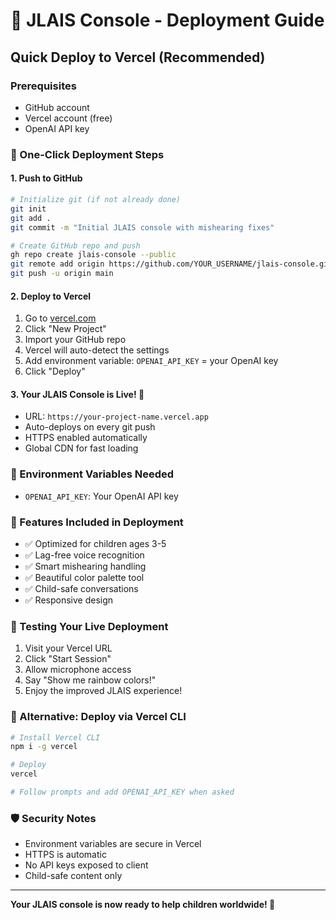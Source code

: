 # 🚀 JLAIS Console - Deployment Guide

## Quick Deploy to Vercel (Recommended)

### Prerequisites
- GitHub account
- Vercel account (free)
- OpenAI API key

### 🎯 One-Click Deployment Steps

#### 1. Push to GitHub
```bash
# Initialize git (if not already done)
git init
git add .
git commit -m "Initial JLAIS console with mishearing fixes"

# Create GitHub repo and push
gh repo create jlais-console --public
git remote add origin https://github.com/YOUR_USERNAME/jlais-console.git
git push -u origin main
```

#### 2. Deploy to Vercel
1. Go to [vercel.com](https://vercel.com)
2. Click "New Project"
3. Import your GitHub repo
4. Vercel will auto-detect the settings
5. Add environment variable: `OPENAI_API_KEY` = your OpenAI key
6. Click "Deploy"

#### 3. Your JLAIS Console is Live! 🎉
- URL: `https://your-project-name.vercel.app`
- Auto-deploys on every git push
- HTTPS enabled automatically
- Global CDN for fast loading

### 🔧 Environment Variables Needed
- `OPENAI_API_KEY`: Your OpenAI API key

### 🌟 Features Included in Deployment
- ✅ Optimized for children ages 3-5
- ✅ Lag-free voice recognition
- ✅ Smart mishearing handling
- ✅ Beautiful color palette tool
- ✅ Child-safe conversations
- ✅ Responsive design

### 🧪 Testing Your Live Deployment
1. Visit your Vercel URL
2. Click "Start Session"
3. Allow microphone access
4. Say "Show me rainbow colors!"
5. Enjoy the improved JLAIS experience!

### 🔄 Alternative: Deploy via Vercel CLI
```bash
# Install Vercel CLI
npm i -g vercel

# Deploy
vercel

# Follow prompts and add OPENAI_API_KEY when asked
```

### 🛡️ Security Notes
- Environment variables are secure in Vercel
- HTTPS is automatic
- No API keys exposed to client
- Child-safe content only

---
**Your JLAIS console is now ready to help children worldwide! 🌟**
